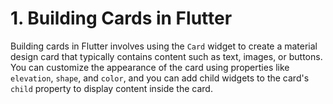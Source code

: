 # 1. Building Cards in Flutter
Building cards in Flutter involves using the `Card` widget to create a material design card that typically contains content such as text, images, or buttons. You can customize the appearance of the card using properties like `elevation`, `shape`, and `color`, and you can add child widgets to the card's `child` property to display content inside the card.